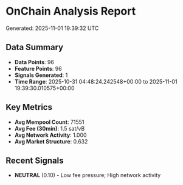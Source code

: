 # OnChain Analysis Report
Generated: 2025-11-01 19:39:32 UTC

## Data Summary
- **Data Points**: 96
- **Feature Points**: 96
- **Signals Generated**: 1
- **Time Range**: 2025-10-31 04:48:24.242548+00:00 to 2025-11-01 19:39:30.010575+00:00

## Key Metrics
- **Avg Mempool Count**: 71551
- **Avg Fee (30min)**: 1.5 sat/vB
- **Avg Network Activity**: 1.000
- **Avg Market Structure**: 0.632

## Recent Signals
- **NEUTRAL** (0.10) - Low fee pressure; High network activity

